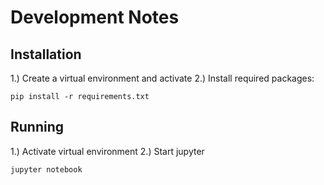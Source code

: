 # Development Notes

## Installation

1.) Create a virtual environment and activate
2.) Install required packages:

```
pip install -r requirements.txt
```

## Running

1.) Activate virtual environment
2.) Start jupyter

```
jupyter notebook
```
